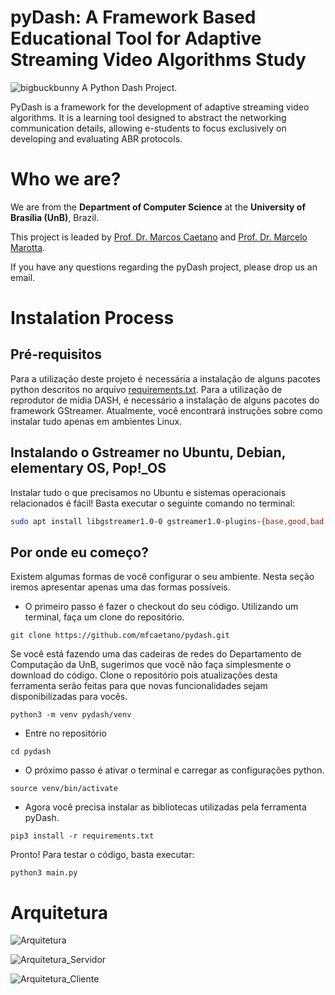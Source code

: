 # pyDash: A Framework Based Educational Tool for Adaptive Streaming Video Algorithms Study

![bigbuckbunny](https://user-images.githubusercontent.com/4336448/118493151-2b9fc380-b6f7-11eb-8a25-9134862da754.jpg) A Python Dash Project. 

PyDash is a framework for the development of adaptive streaming video algorithms. It is a learning tool designed to abstract the networking communication details, allowing e-students to focus exclusively on developing and evaluating ABR protocols.

# Who we are?

We are from the **Department of Computer Science** at the **University of Brasília (UnB)**, Brazil.

This project is leaded by [Prof. Dr. Marcos Caetano](mailto:mfcaetano@unb.br) and [Prof. Dr. Marcelo Marotta](mailto:marcelo.marotta@unb.br). 

If you have any questions regarding the pyDash project, please drop us an email.


# Instalation Process

## Pré-requisitos

Para a utilização deste projeto é necessária a instalação de alguns pacotes python descritos no arquivo [requirements.txt](requirements.txt). 
Para a utilização de reprodutor de mídia DASH, é necessário a instalação de alguns pacotes do framework GStreamer. Atualmente, você encontrará instruções sobre como instalar tudo apenas em ambientes Linux. 

## Instalando o Gstreamer no Ubuntu, Debian, elementary OS, Pop!_OS
Instalar tudo o que precisamos no Ubuntu e sistemas operacionais relacionados é fácil! Basta executar o seguinte comando no terminal: 

```bash
sudo apt install libgstreamer1.0-0 gstreamer1.0-plugins-{base,good,bad,ugly} gstreamer1.0-tools python3-gi gir1.2-gstreamer-1.0
```


## Por onde eu começo?

Existem algumas formas de você configurar o seu ambiente. Nesta seção iremos apresentar apenas uma das formas possíveis.

* O primeiro passo é fazer o checkout do seu código. Utilizando um terminal, faça um clone do repositório.

```
git clone https://github.com/mfcaetano/pydash.git
```

Se você está fazendo uma das cadeiras de redes do Departamento de Computação da UnB, sugerimos que você não faça simplesmente o download do código. Clone o repositório pois atualizações desta ferramenta serão feitas para que novas funcionalidades sejam disponibilizadas para vocês.

```
python3 -m venv pydash/venv
```

* Entre no repositório

```
cd pydash
```

* O próximo passo é ativar o terminal e carregar as configurações python.

```
source venv/bin/activate
```

* Agora você precisa instalar as bibliotecas utilizadas pela ferramenta pyDash.
```
pip3 install -r requirements.txt
```

Pronto! Para testar o código, basta executar:
```
python3 main.py
```

# Arquitetura 

![Arquitetura](https://user-images.githubusercontent.com/4336448/98450304-85a54800-211a-11eb-93f7-fd4e60c46ed5.png)

![Arquitetura_Servidor](https://user-images.githubusercontent.com/4336448/98450354-ea60a280-211a-11eb-9fd9-1f7e1ddc1f9c.png)

![Arquitetura_Cliente](https://user-images.githubusercontent.com/4336448/98450355-ec2a6600-211a-11eb-9845-298b51f9801e.png)



